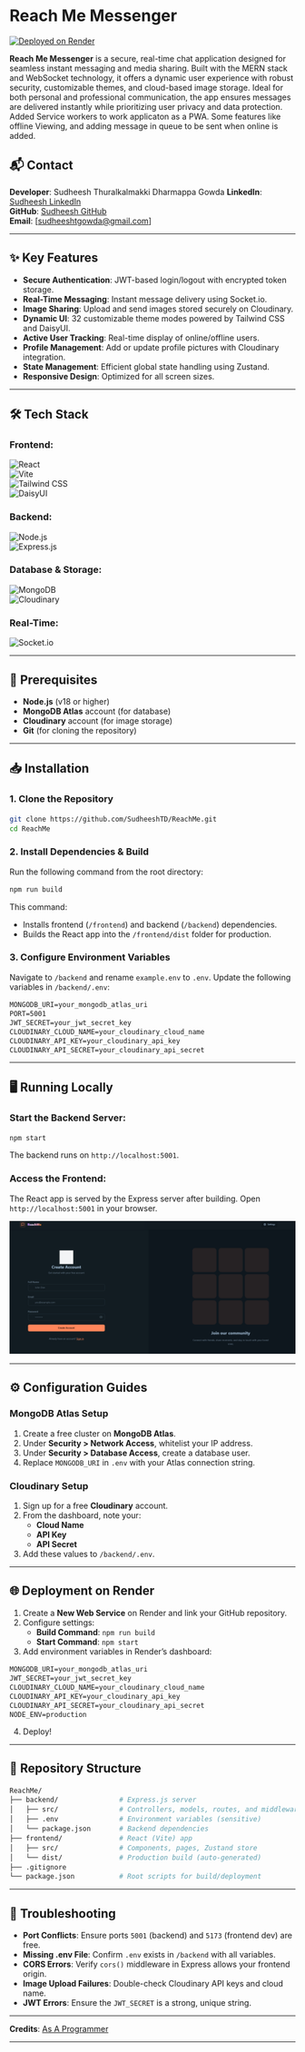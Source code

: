 # Reach Me Messenger

[![Deployed on Render](https://img.shields.io/badge/Render-Deployed-2B66F6)](https://render.com)

**Reach Me Messenger** is a secure, real-time chat application designed for seamless instant messaging and media sharing. Built with the MERN stack and WebSocket technology, it offers a dynamic user experience with robust security, customizable themes, and cloud-based image storage. Ideal for both personal and professional communication, the app ensures messages are delivered instantly while prioritizing user privacy and data protection. Added Service workers to work applicaton as a PWA. Some features like offline Viewing, and adding message in queue to be sent when online is added.

## 📬 Contact

**Developer**: Sudheesh Thuralkalmakki Dharmappa Gowda
**LinkedIn**: [Sudheesh LinkedIn](https://www.linkedin.com/in/sudheeshtd/)  
**GitHub**: [Sudheesh GitHub](https://github.com/SudheeshTD)  
**Email**: [sudheeshtgowda@gmail.com]

---

## ✨ Key Features

- **Secure Authentication**: JWT-based login/logout with encrypted token storage.
- **Real-Time Messaging**: Instant message delivery using Socket.io.
- **Image Sharing**: Upload and send images stored securely on Cloudinary.
- **Dynamic UI**: 32 customizable theme modes powered by Tailwind CSS and DaisyUI.
- **Active User Tracking**: Real-time display of online/offline users.
- **Profile Management**: Add or update profile pictures with Cloudinary integration.
- **State Management**: Efficient global state handling using Zustand.
- **Responsive Design**: Optimized for all screen sizes.

---

## 🛠️ Tech Stack

### **Frontend:**

![React](https://img.shields.io/badge/React-v19-61DAFB?logo=react)  
![Vite](https://img.shields.io/badge/Vite-4.4.0-646CFF?logo=vite)  
![Tailwind CSS](https://img.shields.io/badge/Tailwind_CSS-4.0.16-06B6D4?logo=tailwindcss)  
![DaisyUI](https://img.shields.io/badge/DaisyUI-4.6.0-5A0EF8)

### **Backend:**

![Node.js](https://img.shields.io/badge/Node.js-21.7.3-339933?logo=node.js)  
![Express.js](https://img.shields.io/badge/Express.js-4.21.2-000000?logo=express)

### **Database & Storage:**

![MongoDB](https://img.shields.io/badge/MongoDB-8.12.2-47A248?logo=mongodb)  
![Cloudinary](https://img.shields.io/badge/Cloudinary-2.6.0-3448C5?logo=cloudinary)

### **Real-Time:**

![Socket.io](https://img.shields.io/badge/Socket.io-4.8.1-010101?logo=socket.io)

---

## 🚀 Prerequisites

- **Node.js** (v18 or higher)
- **MongoDB Atlas** account (for database)
- **Cloudinary** account (for image storage)
- **Git** (for cloning the repository)

---

## 📥 Installation

### 1. Clone the Repository

```bash
git clone https://github.com/SudheeshTD/ReachMe.git
cd ReachMe
```

### 2. Install Dependencies & Build

Run the following command from the root directory:

```bash
npm run build
```

This command:

- Installs frontend (`/frontend`) and backend (`/backend`) dependencies.
- Builds the React app into the `/frontend/dist` folder for production.

### 3. Configure Environment Variables

Navigate to `/backend` and rename `example.env` to `.env`.
Update the following variables in `/backend/.env`:

```env
MONGODB_URI=your_mongodb_atlas_uri
PORT=5001
JWT_SECRET=your_jwt_secret_key
CLOUDINARY_CLOUD_NAME=your_cloudinary_cloud_name
CLOUDINARY_API_KEY=your_cloudinary_api_key
CLOUDINARY_API_SECRET=your_cloudinary_api_secret
```

---

## 🖥️ Running Locally

### Start the Backend Server:

```bash
npm start
```

The backend runs on `http://localhost:5001`.

### Access the Frontend:

The React app is served by the Express server after building. Open `http://localhost:5001` in your browser.

![Image](frontend/public/signup.png)

---

## ⚙️ Configuration Guides

### MongoDB Atlas Setup

1. Create a free cluster on **MongoDB Atlas**.
2. Under **Security > Network Access**, whitelist your IP address.
3. Under **Security > Database Access**, create a database user.
4. Replace `MONGODB_URI` in `.env` with your Atlas connection string.

### Cloudinary Setup

1. Sign up for a free **Cloudinary** account.
2. From the dashboard, note your:
   - **Cloud Name**
   - **API Key**
   - **API Secret**
3. Add these values to `/backend/.env`.

---

## 🌐 Deployment on Render

1. Create a **New Web Service** on Render and link your GitHub repository.
2. Configure settings:
   - **Build Command**: `npm run build`
   - **Start Command**: `npm start`
3. Add environment variables in Render’s dashboard:

```env
MONGODB_URI=your_mongodb_atlas_uri
JWT_SECRET=your_jwt_secret_key
CLOUDINARY_CLOUD_NAME=your_cloudinary_cloud_name
CLOUDINARY_API_KEY=your_cloudinary_api_key
CLOUDINARY_API_SECRET=your_cloudinary_api_secret
NODE_ENV=production
```

4. Deploy!

---

## 📂 Repository Structure

```bash
ReachMe/
├── backend/               # Express.js server
│   ├── src/               # Controllers, models, routes, and middleware
│   ├── .env               # Environment variables (sensitive)
│   └── package.json       # Backend dependencies
├── frontend/              # React (Vite) app
│   ├── src/               # Components, pages, Zustand store
│   └── dist/              # Production build (auto-generated)
├── .gitignore
└── package.json           # Root scripts for build/deployment
```

---

## 🚨 Troubleshooting

- **Port Conflicts**: Ensure ports `5001` (backend) and `5173` (frontend dev) are free.
- **Missing .env File**: Confirm `.env` exists in `/backend` with all variables.
- **CORS Errors**: Verify `cors()` middleware in Express allows your frontend origin.
- **Image Upload Failures**: Double-check Cloudinary API keys and cloud name.
- **JWT Errors**: Ensure the `JWT_SECRET` is a strong, unique string.

---

**Credits**: [As A Programmer](https://www.youtube.com/@asaprogrammer_)

---
